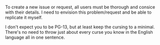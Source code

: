 To create a new issue or request, all users must be thorough and consice with their details.
I need to envision this problem/request and be able to replicate it myself.

I don't expect you to be PG-13, but at least keep the cursing to a minimal. There's no need to throw just about every curse you know in the English language all in one sentence.
